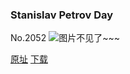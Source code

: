 ### Stanislav Petrov Day
No.2052
![图片不见了~~~](https://imgs.xkcd.com/comics/stanislav_petrov_day.png)

[原址](https://xkcd.com//2052) [下载](https://imgs.xkcd.com/comics/stanislav_petrov_day.png)

